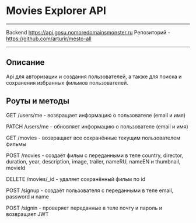 # Movies Explorer API

***

Backend  https://api.gosu.nomoredomainsmonster.ru
Репозиторий - https://github.com/arturir/mesto-all

***

## Описание

Api для авторизации и создания пользователей, а также для поиска и сохранения избранных фильмов пользователей.

## Роуты и методы

GET /users/me - возвращает информацию о пользователе (email и имя)

PATCH /users/me - обновляет информацию о пользователе (email и имя)

GET /movies - возвращает все сохранённые текущим пользователем фильмы

POST /movies - создаёт фильм с переданными в теле country, director, duration, year, description, image, trailer, nameRU, nameEN и thumbnail, movieId

DELETE /movies/_id - удаляет сохранённый фильм по id

POST /signup - создаёт пользователя с переданными в теле email, password и name

POST /signin - проверяет переданные в теле почту и пароль и возвращает JWT


